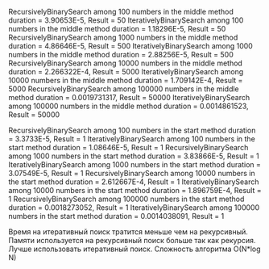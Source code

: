 RecursivelyBinarySearch among 100 numbers in the middle method duration = 3.90653E-5, Result = 50
IterativelyBinarySearch among 100 numbers in the middle method duration = 1.18296E-5, Result = 50
RecursivelyBinarySearch among 1000 numbers in the middle method duration = 4.86646E-5, Result = 500
IterativelyBinarySearch among 1000 numbers in the middle method duration = 2.88256E-5, Result = 500
RecursivelyBinarySearch among 10000 numbers in the middle method duration = 2.266322E-4, Result = 5000
IterativelyBinarySearch among 10000 numbers in the middle method duration = 1.709142E-4, Result = 5000
RecursivelyBinarySearch among 100000 numbers in the middle method duration = 0.0019731317, Result = 50000
IterativelyBinarySearch among 100000 numbers in the middle method duration = 0.0014861523, Result = 50000

RecursivelyBinarySearch among 100 numbers in the start method duration = 3.3733E-5, Result = 1
IterativelyBinarySearch among 100 numbers in the start method duration = 1.08646E-5, Result = 1
RecursivelyBinarySearch among 1000 numbers in the start method duration = 3.83866E-5, Result = 1
IterativelyBinarySearch among 1000 numbers in the start method duration = 3.07549E-5, Result = 1
RecursivelyBinarySearch among 10000 numbers in the start method duration = 2.612667E-4, Result = 1
IterativelyBinarySearch among 10000 numbers in the start method duration = 1.896759E-4, Result = 1
RecursivelyBinarySearch among 100000 numbers in the start method duration = 0.0018273052, Result = 1
IterativelyBinarySearch among 100000 numbers in the start method duration = 0.0014038091, Result = 1

Время на итеративный поиск тратится меньше чем на рекурсивный.
Памяти используется на рекурсивный поиск больше так как рекурсия.
Лучше использовать итеративный поиск.
Сложность алгоритма O(N*log N)
